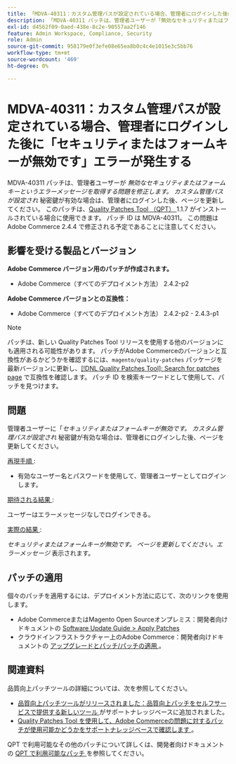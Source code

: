 ```yaml
---
title: 「MDVA-40311：カスタム管理パスが設定されている場合、管理者にログインした後に「セキュリティまたはフォームキーが無効です」エラーが発生する」
description: 「MDVA-40311 パッチは、管理者ユーザーが「無効なセキュリティまたはフォームキー」というエラーメッセージを取得する問題を修正します。 カスタム管理パスが設定され、秘密鍵が有効な場合は、管理者にログインした後、ページ*を更新してください。 このパッチは、[Quality Patches Tool （QPT） ] （/help/announcements/adobe-commerce-announcements/magento-quality-patches-released-new-tool-to-self-serve-quality-patches.md） 1.1.7 がインストールされている場合に利用できます。 パッチ ID は MDVA-40311。 この問題はAdobe Commerce 2.4.4 で修正される予定であることに注意してください。'
exl-id: d4562f09-0aed-438e-8c2e-90557aa2f146
feature: Admin Workspace, Compliance, Security
role: Admin
source-git-commit: 958179e0f3efe08e65ea8b0c4c4e1015e3c5bb76
workflow-type: tm+mt
source-wordcount: '469'
ht-degree: 0%

---
```


# MDVA-40311：カスタム管理パスが設定されている場合、管理者にログインした後に「セキュリティまたはフォームキーが無効です」エラーが発生する

MDVA-40311 パッチは、管理者ユーザーが *無効なセキュリティまたはフォームキーというエラーメッセージを取得する問題を修正します。 カスタム管理パスが設定され* 秘密鍵が有効な場合は、管理者にログインした後、ページを更新してください。 このパッチは、[Quality Patches Tool （QPT） ](/help/announcements/adobe-commerce-announcements/magento-quality-patches-released-new-tool-to-self-serve-quality-patches.md)1.1.7 がインストールされている場合に使用できます。 パッチ ID は MDVA-40311。 この問題はAdobe Commerce 2.4.4 で修正される予定であることに注意してください。

## 影響を受ける製品とバージョン

**Adobe Commerce バージョン用のパッチが作成されます。**

* Adobe Commerce（すべてのデプロイメント方法） 2.4.2-p2

**Adobe Commerce バージョンとの互換性：**

* Adobe Commerce（すべてのデプロイメント方法） 2.4.2-p2 - 2.4.3-p1

>[!NOTE]
>
>パッチは、新しい Quality Patches Tool リリースを使用する他のバージョンにも適用される可能性があります。 パッチがAdobe Commerceのバージョンと互換性があるかどうかを確認するには、`magento/quality-patches` パッケージを最新バージョンに更新し、[[!DNL Quality Patches Tool]: Search for patches page](https://devdocs.magento.com/quality-patches/tool.html#patch-grid) で互換性を確認します。 パッチ ID を検索キーワードとして使用して、パッチを見つけます。

## 問題

管理者ユーザーに「*セキュリティまたはフォームキーが無効です。 カスタム管理パスが設定され* 秘密鍵が有効な場合は、管理者にログインした後、ページを更新してください。

<u> 再現手順 </u>:

* 有効なユーザー名とパスワードを使用して、管理者ユーザーとしてログインします。

<u> 期待される結果 </u>:

ユーザーはエラーメッセージなしでログインできる。

<u> 実際の結果 </u>:

*セキュリティまたはフォームキーが無効です。 ページを更新してください。エラーメッセージ* 表示されます。

## パッチの適用

個々のパッチを適用するには、デプロイメント方法に応じて、次のリンクを使用します。

* Adobe CommerceまたはMagento Open Sourceオンプレミス：開発者向けドキュメントの [Software Update Guide > Apply Patches](https://devdocs.magento.com/guides/v2.4/comp-mgr/patching/mqp.html)
* クラウドインフラストラクチャー上のAdobe Commerce：開発者向けドキュメントの [ アップグレードとパッチ/パッチの適用 ](https://devdocs.magento.com/cloud/project/project-patch.html)。

## 関連資料

品質向上パッチツールの詳細については、次を参照してください。

* [ 品質向上パッチツールがリリースされました：品質向上パッチをセルフサービスで提供する新しいツール ](/help/announcements/adobe-commerce-announcements/magento-quality-patches-released-new-tool-to-self-serve-quality-patches.md) がサポートナレッジベースに追加されました。
* [Quality Patches Tool を使用して、Adobe Commerceの問題に対するパッチが使用可能かどうかをサポートナレッジベースで確認します ](/help/support-tools/patches-available-in-qpt-tool/check-patch-for-magento-issue-with-magento-quality-patches.md)。

QPT で利用可能なその他のパッチについて詳しくは、開発者向けドキュメントの [QPT で利用可能なパッチ ](https://devdocs.magento.com/quality-patches/tool.html#patch-grid) を参照してください。
